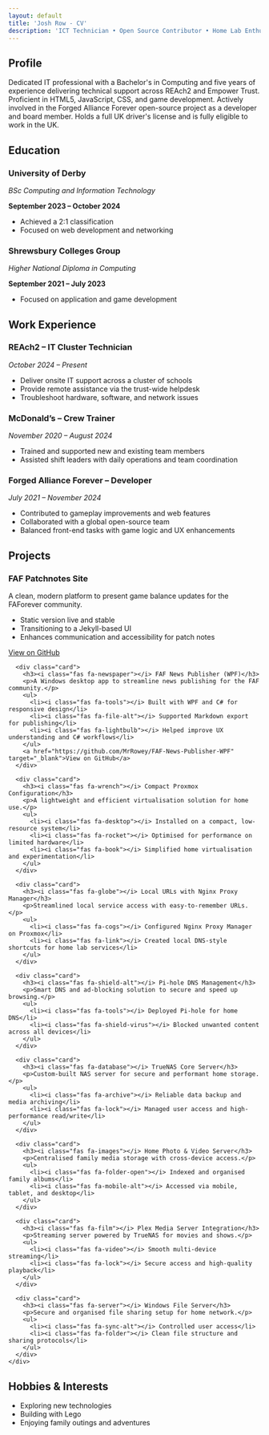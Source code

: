 ```yaml
---
layout: default
title: 'Josh Row - CV'
description: 'ICT Technician • Open Source Contributor • Home Lab Enthusiast'
---
```


<!-- Profile Section -->
<section class="section about-section fade-up" id="profile">
  <div class="container">
    <h2><i class="fas fa-thumbtack"></i> Profile</h2>
    <p>
      Dedicated IT professional with a Bachelor's in Computing and five years of experience delivering technical support across REAch2 and Empower Trust. Proficient in HTML5, JavaScript, CSS, and game development. Actively involved in the Forged Alliance Forever open-source project as a developer and board member. Holds a full UK driver's license and is fully eligible to work in the UK.
    </p>
  </div>
</section>

<!-- Education Section -->
<section class="section" id="education">
  <div class="container">
    <h2><i class="fas fa-graduation-cap"></i> Education</h2>
    <div class="grid">
      <div class="card">
        <h3>University of Derby</h3>
        <p><em>BSc Computing and Information Technology</em></p>
        <p><strong>September 2023 – October 2024</strong></p>
        <ul>
          <li>Achieved a 2:1 classification</li>
          <li>Focused on web development and networking</li>
        </ul>
      </div>
      <div class="card">
        <h3>Shrewsbury Colleges Group</h3>
        <p><em>Higher National Diploma in Computing</em></p>
        <p><strong>September 2021 – July 2023</strong></p>
        <ul>
          <li>Focused on application and game development</li>
        </ul>
      </div>
    </div>
  </div>
</section>

<!-- Work Experience Section -->
<section class="section" id="experience">
  <div class="container">
    <h2><i class="fas fa-briefcase"></i> Work Experience</h2>
    <div class="grid">
      <div class="card">
        <h3>REAch2 – IT Cluster Technician</h3>
        <p><em>October 2024 – Present</em></p>
        <ul>
          <li>Deliver onsite IT support across a cluster of schools</li>
          <li>Provide remote assistance via the trust-wide helpdesk</li>
          <li>Troubleshoot hardware, software, and network issues</li>
        </ul>
      </div>
      <div class="card">
        <h3>McDonald’s – Crew Trainer</h3>
        <p><em>November 2020 – August 2024</em></p>
        <ul>
          <li>Trained and supported new and existing team members</li>
          <li>Assisted shift leaders with daily operations and team coordination</li>
        </ul>
      </div>
      <div class="card">
        <h3>Forged Alliance Forever – Developer</h3>
        <p><em>July 2021 – November 2024</em></p>
        <ul>
          <li>Contributed to gameplay improvements and web features</li>
          <li>Collaborated with a global open-source team</li>
          <li>Balanced front-end tasks with game logic and UX enhancements</li>
        </ul>
      </div>
    </div>
  </div>
</section>

<!-- Projects Section -->
<section class="section" id="projects">
  <div class="container">
    <h2><i class="fas fa-folder-open"></i> Projects</h2>
    <div class="grid">
      <div class="card">
        <h3><i class="fas fa-bullseye"></i> FAF Patchnotes Site</h3>
        <p>A clean, modern platform to present game balance updates for the FAForever community.</p>
        <ul>
          <li><i class="fas fa-puzzle-piece"></i> Static version live and stable</li>
          <li><i class="fas fa-paint-brush"></i> Transitioning to a Jekyll-based UI</li>
          <li><i class="fas fa-chart-line"></i> Enhances communication and accessibility for patch notes</li>
        </ul>
        <a href="https://github.com/MrRowey/FAF-Patchnotes-Site" target="_blank">View on GitHub</a>
      </div>

      <div class="card">
        <h3><i class="fas fa-newspaper"></i> FAF News Publisher (WPF)</h3>
        <p>A Windows desktop app to streamline news publishing for the FAF community.</p>
        <ul>
          <li><i class="fas fa-tools"></i> Built with WPF and C# for responsive design</li>
          <li><i class="fas fa-file-alt"></i> Supported Markdown export for publishing</li>
          <li><i class="fas fa-lightbulb"></i> Helped improve UX understanding and C# workflows</li>
        </ul>
        <a href="https://github.com/MrRowey/FAF-News-Publisher-WPF" target="_blank">View on GitHub</a>
      </div>

      <div class="card">
        <h3><i class="fas fa-wrench"></i> Compact Proxmox Configuration</h3>
        <p>A lightweight and efficient virtualisation solution for home use.</p>
        <ul>
          <li><i class="fas fa-desktop"></i> Installed on a compact, low-resource system</li>
          <li><i class="fas fa-rocket"></i> Optimised for performance on limited hardware</li>
          <li><i class="fas fa-book"></i> Simplified home virtualisation and experimentation</li>
        </ul>
      </div>

      <div class="card">
        <h3><i class="fas fa-globe"></i> Local URLs with Nginx Proxy Manager</h3>
        <p>Streamlined local service access with easy-to-remember URLs.</p>
        <ul>
          <li><i class="fas fa-cogs"></i> Configured Nginx Proxy Manager on Proxmox</li>
          <li><i class="fas fa-link"></i> Created local DNS-style shortcuts for home lab services</li>
        </ul>
      </div>

      <div class="card">
        <h3><i class="fas fa-shield-alt"></i> Pi-hole DNS Management</h3>
        <p>Smart DNS and ad-blocking solution to secure and speed up browsing.</p>
        <ul>
          <li><i class="fas fa-tools"></i> Deployed Pi-hole for home DNS</li>
          <li><i class="fas fa-shield-virus"></i> Blocked unwanted content across all devices</li>
        </ul>
      </div>

      <div class="card">
        <h3><i class="fas fa-database"></i> TrueNAS Core Server</h3>
        <p>Custom-built NAS server for secure and performant home storage.</p>
        <ul>
          <li><i class="fas fa-archive"></i> Reliable data backup and media archiving</li>
          <li><i class="fas fa-lock"></i> Managed user access and high-performance read/write</li>
        </ul>
      </div>

      <div class="card">
        <h3><i class="fas fa-images"></i> Home Photo & Video Server</h3>
        <p>Centralised family media storage with cross-device access.</p>
        <ul>
          <li><i class="fas fa-folder-open"></i> Indexed and organised family albums</li>
          <li><i class="fas fa-mobile-alt"></i> Accessed via mobile, tablet, and desktop</li>
        </ul>
      </div>

      <div class="card">
        <h3><i class="fas fa-film"></i> Plex Media Server Integration</h3>
        <p>Streaming server powered by TrueNAS for movies and shows.</p>
        <ul>
          <li><i class="fas fa-video"></i> Smooth multi-device streaming</li>
          <li><i class="fas fa-lock"></i> Secure access and high-quality playback</li>
        </ul>
      </div>

      <div class="card">
        <h3><i class="fas fa-server"></i> Windows File Server</h3>
        <p>Secure and organised file sharing setup for home network.</p>
        <ul>
          <li><i class="fas fa-sync-alt"></i> Controlled user access</li>
          <li><i class="fas fa-folder"></i> Clean file structure and sharing protocols</li>
        </ul>
      </div>
    </div>

  </div>
</section>

<!-- Hobbies Section -->
<section class="section" id="hobbies">
  <div class="container">
    <h2><i class="fas fa-bullseye"></i> Hobbies & Interests</h2>
    <ul>
      <li>Exploring new technologies</li>
      <li>Building with Lego</li>
      <li>Enjoying family outings and adventures</li>
    </ul>
  </div>
</section>
